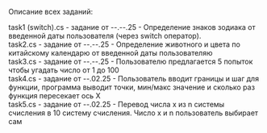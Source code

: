 Описание всех заданий:

task1 (switch).cs - задание от --.--.25 - Определение знаков зодиака от введенной даты пользователя (через switch оператор).        
task2.cs - задание от --.--.25 - Определение животного и цвета по китайскому календарю от введенной даты пользователяю  
task3.cs - задание от --.--.25 - Пользователю предлагается 5 попыток чтобы угадать число от 1 до 100  
task4.cs - задание от --.02.25 - Пользователь вводит границы и шаг для функции, программа выводит точки, мин/макс значение и сколько раз функция пересекает ось Х   
task5.cs - задание от --.02.25 - Перевод числа x из n системы счисления в 10 систему счисления. Число x и n пользователь выбирает сам  
